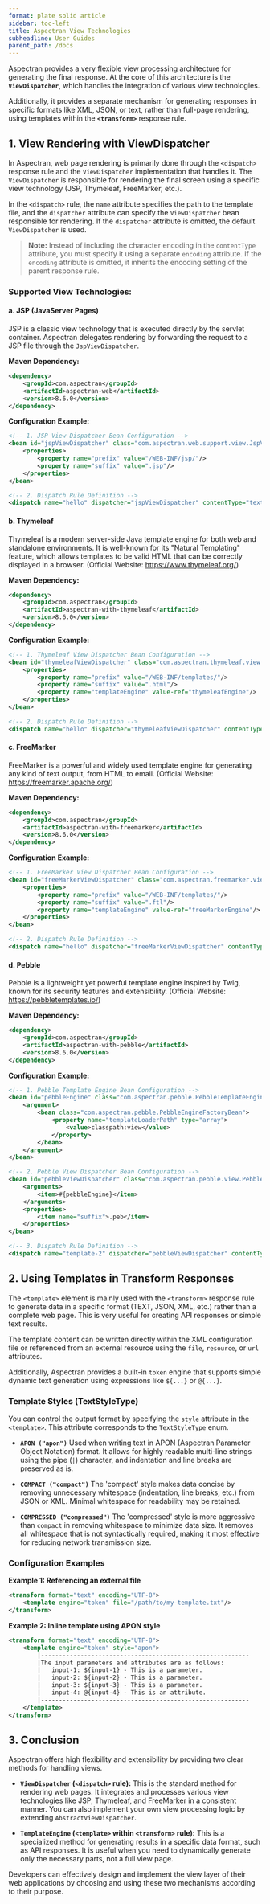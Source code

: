 ```yaml
---
format: plate solid article
sidebar: toc-left
title: Aspectran View Technologies
subheadline: User Guides
parent_path: /docs
---
```


Aspectran provides a very flexible view processing architecture for generating the final response. At the core of this architecture is the **`ViewDispatcher`**, which handles the integration of various view technologies.

Additionally, it provides a separate mechanism for generating responses in specific formats like XML, JSON, or text, rather than full-page rendering, using templates within the **`<transform>`** response rule.

## 1. View Rendering with ViewDispatcher

In Aspectran, web page rendering is primarily done through the `<dispatch>` response rule and the `ViewDispatcher` implementation that handles it. The `ViewDispatcher` is responsible for rendering the final screen using a specific view technology (JSP, Thymeleaf, FreeMarker, etc.).

In the `<dispatch>` rule, the `name` attribute specifies the path to the template file, and the `dispatcher` attribute can specify the `ViewDispatcher` bean responsible for rendering. If the `dispatcher` attribute is omitted, the default `ViewDispatcher` is used.

> **Note:** Instead of including the character encoding in the `contentType` attribute, you must specify it using a separate `encoding` attribute. If the `encoding` attribute is omitted, it inherits the encoding setting of the parent response rule.

### Supported View Technologies:

#### a. JSP (JavaServer Pages)

JSP is a classic view technology that is executed directly by the servlet container. Aspectran delegates rendering by forwarding the request to a JSP file through the `JspViewDispatcher`.

**Maven Dependency:**
```xml
<dependency>
    <groupId>com.aspectran</groupId>
    <artifactId>aspectran-web</artifactId>
    <version>8.6.0</version>
</dependency>
```

**Configuration Example:**
```xml
<!-- 1. JSP View Dispatcher Bean Configuration -->
<bean id="jspViewDispatcher" class="com.aspectran.web.support.view.JspViewDispatcher">
    <properties>
        <property name="prefix" value="/WEB-INF/jsp/"/>
        <property name="suffix" value=".jsp"/>
    </properties>
</bean>

<!-- 2. Dispatch Rule Definition -->
<dispatch name="hello" dispatcher="jspViewDispatcher" contentType="text/html" encoding="UTF-8"/>
```

#### b. Thymeleaf

Thymeleaf is a modern server-side Java template engine for both web and standalone environments. It is well-known for its "Natural Templating" feature, which allows templates to be valid HTML that can be correctly displayed in a browser. (Official Website: https://www.thymeleaf.org/)

**Maven Dependency:**
```xml
<dependency>
    <groupId>com.aspectran</groupId>
    <artifactId>aspectran-with-thymeleaf</artifactId>
    <version>8.6.0</version>
</dependency>
```

**Configuration Example:**
```xml
<!-- 1. Thymeleaf View Dispatcher Bean Configuration -->
<bean id="thymeleafViewDispatcher" class="com.aspectran.thymeleaf.view.ThymeleafViewDispatcher">
    <properties>
        <property name="prefix" value="/WEB-INF/templates/"/>
        <property name="suffix" value=".html"/>
        <property name="templateEngine" value-ref="thymeleafEngine"/>
    </properties>
</bean>

<!-- 2. Dispatch Rule Definition -->
<dispatch name="hello" dispatcher="thymeleafViewDispatcher" contentType="text/html" encoding="UTF-8"/>
```

#### c. FreeMarker

FreeMarker is a powerful and widely used template engine for generating any kind of text output, from HTML to email. (Official Website: https://freemarker.apache.org/)

**Maven Dependency:**
```xml
<dependency>
    <groupId>com.aspectran</groupId>
    <artifactId>aspectran-with-freemarker</artifactId>
    <version>8.6.0</version>
</dependency>
```

**Configuration Example:**
```xml
<!-- 1. FreeMarker View Dispatcher Bean Configuration -->
<bean id="freeMarkerViewDispatcher" class="com.aspectran.freemarker.view.FreeMarkerViewDispatcher">
    <properties>
        <property name="prefix" value="/WEB-INF/templates/"/>
        <property name="suffix" value=".ftl"/>
        <property name="templateEngine" value-ref="freeMarkerEngine"/>
    </properties>
</bean>

<!-- 2. Dispatch Rule Definition -->
<dispatch name="hello" dispatcher="freeMarkerViewDispatcher" contentType="text/html" encoding="UTF-8"/>
```

#### d. Pebble

Pebble is a lightweight yet powerful template engine inspired by Twig, known for its security features and extensibility. (Official Website: https://pebbletemplates.io/)

**Maven Dependency:**
```xml
<dependency>
    <groupId>com.aspectran</groupId>
    <artifactId>aspectran-with-pebble</artifactId>
    <version>8.6.0</version>
</dependency>
```

**Configuration Example:**
```xml
<!-- 1. Pebble Template Engine Bean Configuration -->
<bean id="pebbleEngine" class="com.aspectran.pebble.PebbleTemplateEngine">
    <argument>
        <bean class="com.aspectran.pebble.PebbleEngineFactoryBean">
            <property name="templateLoaderPath" type="array">
                <value>classpath:view</value>
            </property>
        </bean>
    </argument>
</bean>

<!-- 2. Pebble View Dispatcher Bean Configuration -->
<bean id="pebbleViewDispatcher" class="com.aspectran.pebble.view.PebbleViewDispatcher">
    <arguments>
        <item>#{pebbleEngine}</item>
    </arguments>
    <properties>
        <item name="suffix">.peb</item>
    </properties>
</bean>

<!-- 3. Dispatch Rule Definition -->
<dispatch name="template-2" dispatcher="pebbleViewDispatcher" contentType="text/html" encoding="UTF-8"/>
```

## 2. Using Templates in Transform Responses

The `<template>` element is mainly used with the `<transform>` response rule to generate data in a specific format (TEXT, JSON, XML, etc.) rather than a complete web page. This is very useful for creating API responses or simple text results.

The template content can be written directly within the XML configuration file or referenced from an external resource using the `file`, `resource`, or `url` attributes.

Additionally, Aspectran provides a built-in `token` engine that supports simple dynamic text generation using expressions like `${...}` or `@{...}`.

### Template Styles (TextStyleType)

You can control the output format by specifying the `style` attribute in the `<template>`. This attribute corresponds to the `TextStyleType` enum.

*   **`APON ("apon")`**
    Used when writing text in APON (Aspectran Parameter Object Notation) format. It allows for highly readable multi-line strings using the pipe (`|`) character, and indentation and line breaks are preserved as is.

*   **`COMPACT ("compact")`**
    The 'compact' style makes data concise by removing unnecessary whitespace (indentation, line breaks, etc.) from JSON or XML. Minimal whitespace for readability may be retained.

*   **`COMPRESSED ("compressed")`**
    The 'compressed' style is more aggressive than `compact` in removing whitespace to minimize data size. It removes all whitespace that is not syntactically required, making it most effective for reducing network transmission size.

### Configuration Examples

**Example 1: Referencing an external file**
```xml
<transform format="text" encoding="UTF-8">
    <template engine="token" file="/path/to/my-template.txt"/>
</transform>
```

**Example 2: Inline template using APON style**
```xml
<transform format="text" encoding="UTF-8">
    <template engine="token" style="apon">
        |----------------------------------------------------------
        |The input parameters and attributes are as follows:
        |   input-1: ${input-1} - This is a parameter.
        |   input-2: ${input-2} - This is a parameter.
        |   input-3: ${input-3} - This is a parameter.
        |   input-4: @{input-4} - This is an attribute.
        |----------------------------------------------------------
    </template>
</transform>
```

## 3. Conclusion

Aspectran offers high flexibility and extensibility by providing two clear methods for handling views.

*   **`ViewDispatcher` (`<dispatch>` rule):** This is the standard method for rendering web pages. It integrates and processes various view technologies like JSP, Thymeleaf, and FreeMarker in a consistent manner. You can also implement your own view processing logic by extending `AbstractViewDispatcher`.

*   **`TemplateEngine` (`<template>` within `<transform>` rule):** This is a specialized method for generating results in a specific data format, such as API responses. It is useful when you need to dynamically generate only the necessary parts, not a full view page.

Developers can effectively design and implement the view layer of their web applications by choosing and using these two mechanisms according to their purpose.
